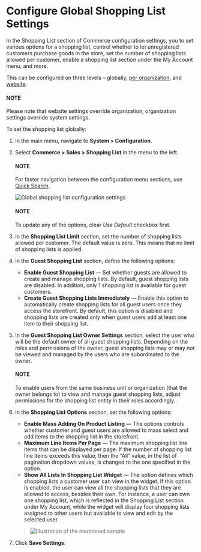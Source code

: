 <a id="user-guide-system-configuration-commerce-sales-shopping-list-mass-action"></a>

<a id="user-guide-system-configuration-commerce-sales-shopping-list-global"></a>

<a id="configuration-shopping-list"></a>

<a id="user-guide-system-configuration-commerce-sales-shopping-list"></a>

# Configure Global Shopping List Settings

In the Shopping List section of Commerce configuration settings, you to set various options for a shopping list, control whether to let unregistered customers purchase goods in the store, set the number of shopping lists allowed per customer, enable a shopping list section under the My Account menu, and more.

This can be configured on three levels – globally, [per organization](../../../user-management/organizations/org-configuration/commerce/sales/organization-guest-shopping-list.md#user-guide-system-configuration-commerce-sales-shopping-list-per-organization), and [website](../../../websites/web-configuration/commerce/sales/website-guest-shopping-list.md#user-guide-system-configuration-commerce-sales-shopping-list-per-website).

#### NOTE
Please note that website settings override organization, organization settings override system settings.

To set the shopping list globally:

1. In the main menu, navigate to **System > Configuration**.
2. Select **Commerce > Sales > Shopping List** in the menu to the left.

   #### NOTE
   For faster navigation between the configuration menu sections, use [Quick Search](../../quick-search.md#user-guide-system-configuration-quick-search).

   ![Global shopping list configuration settings](user/img/system/config_commerce/sales/global_shopping_list_settings.png)

   #### NOTE
   To update any of the options, clear *Use Default* checkbox first.
3. In the **Shopping List Limit** section, set the number of shopping lists allowed per customer. The default value is zero. This means that no limit of shopping lists is applied.
4. In the **Guest Shopping List** section, define the following options:
   * **Enable Guest Shopping List** — Set whether guests are allowed to create and manage shopping lists. By default, guest shopping lists are disabled. In addition, only 1 shopping list is available for guest customers.
   * **Create Guest Shopping Lists Immediately** — Enable this option to automatically create shopping lists for all guest users once they access the storefront. By default, this option is disabled and shopping lists are created only when guest users add at least one item to their shopping list.
5. In the **Guest Shopping List Owner Settings** section, select the user who will be the default owner of all guest shopping lists. Depending on the roles and permissions of the owner, guest shopping lists may or may not be viewed and managed by the users who are subordinated to the owner.

   #### NOTE
   To enable users from the same business unit or organization (that the owner belongs to) to view and manage guest shopping lists, adjust permissions for the shopping list entity in their roles accordingly.
6. In the **Shopping List Options** section, set the following options:
   * **Enable Mass Adding On Product Listing** — The options controls whether customer and guest users are allowed to mass select and add items to the shopping list in the storefront.
   * **Maximum Line Items Per Page** — The maximum shopping list line items that can be displayed per page. If the number of shopping list line items exceeds this value, then the “All” value, in the list of pagination dropdown values, is changed to the one specified in the option.
   * **Show All Lists In Shopping List Widget** — The option defines which shopping lists a customer user can view in the widget. If this option is enabled, the user can view all the shopping lists that they are allowed to access, besides their own. For instance, a user can own one shopping list, which is reflected in the Shopping List section under My Account, while the widget will display four shopping lists assigned to other users but available to view and edit by the selected user.

   > ![Illustration of the mentioned sample](user/img/system/config_commerce/sales/show_all_lists_in_widget.png)
7. Click **Save Settings**.

<!-- fa-bars = fa-navicon -->
<!-- Ic Tiles is used as Set As Default in saved views, and as tiles in display layout options -->
<!-- IcPencil refers to Rename in Commerce and Inline Editing in CRM -->
<!-- Check mark in the square. -->
<!-- SortDesc is also used as drop-down arrow -->
